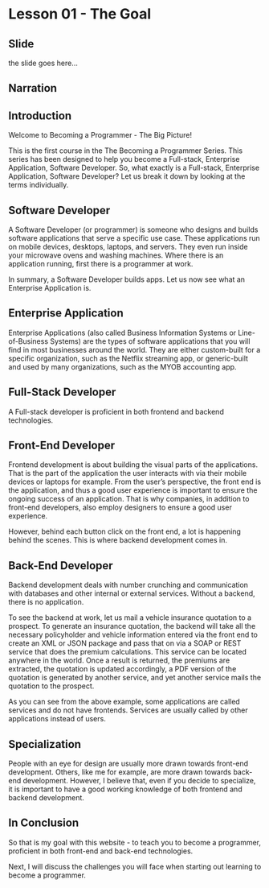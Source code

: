 # Lesson 01 - The Goal

## Slide

the slide goes here...
<!--
![Example banner](./assets/img/docusaurus-social-card.jpg)
-->

## Narration

## Introduction

Welcome to Becoming a Programmer - The Big Picture!

This is the first course in the The Becoming a Programmer Series. This series has been designed to help you become a Full-stack, Enterprise Application, Software Developer. So, what exactly is a Full-stack, Enterprise Application, Software Developer? Let us break it down by looking at the terms individually.

## Software Developer

A Software Developer (or programmer) is someone who designs and builds software applications that serve a specific use case. These applications run on mobile devices, desktops, laptops, and servers. They even run inside your microwave ovens and washing machines. Where there is an application running, first there is a programmer at work.

In summary, a Software Developer builds apps. Let us now see what an Enterprise Application is.

## Enterprise Application

Enterprise Applications (also called Business Information Systems or Line-of-Business Systems) are the types of software applications that you will find in most businesses around the world. They are either custom-built for a specific organization, such as the Netflix streaming app, or generic-built and used by many organizations, such as the MYOB accounting app.

## Full-Stack Developer

A Full-stack developer is proficient in both frontend and backend technologies.

## Front-End Developer

Frontend development is about building the visual parts of the applications. That is the part of the application the user interacts with via their mobile devices or laptops for example. From the user’s perspective, the front end is the application, and thus a good user experience is important to ensure the ongoing success of an application. That is why companies, in addition to front-end developers, also employ designers to ensure a good user experience.

However, behind each button click on the front end, a lot is happening behind the scenes. This is where backend development comes in.

## Back-End Developer

Backend development deals with number crunching and communication with databases and other internal or external services. Without a backend, there is no application.

To see the backend at work, let us mail a vehicle insurance quotation to a prospect. To generate an insurance quotation, the backend will take all the necessary policyholder and vehicle information entered via the front end to create an XML or JSON package and pass that on via a SOAP or REST service that does the premium calculations. This service can be located anywhere in the world. Once a result is returned, the premiums are extracted, the quotation is updated accordingly, a PDF version of the quotation is generated by another service, and yet another service mails the quotation to the prospect.

As you can see from the above example, some applications are called services and do not have frontends. Services are usually called by other applications instead of users.

## Specialization

People with an eye for design are usually more drawn towards front-end development. Others, like me for example, are more drawn towards back-end development. However, I believe that, even if you decide to specialize, it is important to have a good working knowledge of both frontend and backend development.

## In Conclusion

So that is my goal with this website - to teach you to become a programmer, proficient in both front-end and back-end technologies.

Next, I will discuss the challenges you will face when starting out learning to become a programmer.
